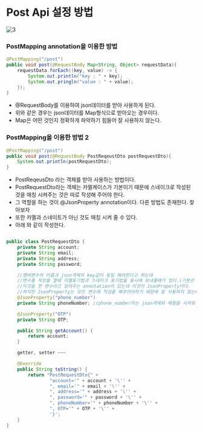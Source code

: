 # Post Api 설정 방법
![3](https://user-images.githubusercontent.com/49854618/161555853-1ff3adb3-8232-45e0-86da-15b1e8e3ec67.PNG)

### PostMapping annotation을 이용한 방법
```java
@PostMapping("/post")
public void post(@RequestBody Map<String, Object> requestData){
    requestData.forEach((key, value) -> {
        System.out.println("key : " + key);
        System.out.pringln("value : " + value);
    });
}
```
- @RequestBody를 이용하여 json데이터를 받아 사용하게 된다.
- 위와 같은 경우는 json데이터를 Map형식으로 받아오는 경우이다.
- Map은 어떤 것인지 정확하게 파악하기 힘들어 잘 사용하지 않는다.
### PostMapping을 이용한 방법 2
```java
@PostMapping("/post")
public void post(@RequestBody PostReqeustDto postRequestDto){
    System.out.println(postRequestDto);    
}
```
- PostReqeusDto 라는 객체를 받아 사용하는 방법이다.
- PostRequestDto라는 객체는 카멜케이스가 기본이기 때문에 스네이크로 작성된 것을 매칭 시켜주는 것은 따로 작성해 주어야 한다.
- 그 역할을 하는 것이 @JsonProperty annotation이다. 다른 방법도 존재한다. 찾아보자
- 또한 카멜과 스네이트가 아닌 것도 매칭 시켜 줄 수 있다.
- 아래 와 같이 작성한다. 
```java

public class PostRequestDto {
    private String account;
    private String email;
    private String address;
    private String password;

    //멤버변수의 이름과 json객체의 key값이 동일 해야한다고 하는데
    //변수를 작성을 할때 카멜표기법과 스네이크 표기법을 동시에 보내줄때가 있다.(기본은 카멜표기법을 사용한다.)
    //이것을 한 변수라고 알려주는 annotation이 있는데 이것이 JsonProperty이다.
    //하지만 JsonProperty는 모든 변수에 작성을 해주어야하기 때문에 잘 사용하지 않는다.
    @JsonProperty("phone_number")
    private String phoneNumber; //phone_number라는 json객체와 매핑을 시켜줘 똑같은 객체로 인식시켜준다

    @JsonProperty("OTP")
    private String OTP;

    public String getAccount() {
        return account;
    }

    getter, setter ~~~ 

    @Override
    public String toString() {
        return "PostRequestDto{" +
                "account='" + account + '\'' +
                ", email='" + email + '\'' +
                ", address='" + address + '\'' +
                ", password='" + password + '\'' +
                ", phoneNumber='" + phoneNumber + '\'' +
                ", OTP='" + OTP + '\'' +
                '}';
    }
}
```
